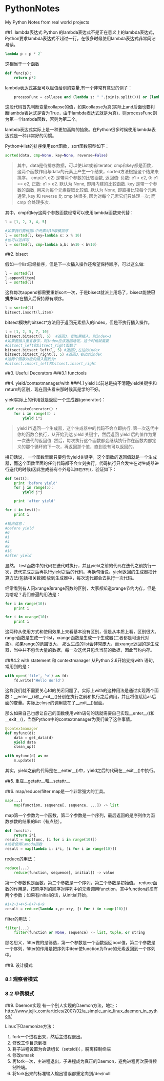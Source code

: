# PythonNotes
My Python Notes from real world projects



##1. lambda表达式
Python 的lambda表达式不是正在意义上的lambda表达式，Python要求lambda表达式不超过一行。在很多时候使用lambda表达式非常简洁易读。
   
```Python
lambda p : p * 2`
```
 

这相当于一个函数    
```Python
def func(p):        
    return p*2
```

lambda表达式甚至可以赋值给别的变量,有一个非常有意思的例子：
```Python
    processFunc = collapse and (lambda s: " ".join(s.split())) or (lambda s: s)
```
这段代码首先判断变量collapse的值，如果collapse为真(实际上and后面也要判断lambda表达式是否为True，由于lambda表达式就是为真)，则processFunc则为第一个lambda函数，否则为第二个。

lambda表达式实际上是一种更加高阶的抽象。在Python很多时候使用lambda表达式是一种非常好的习惯。

Python中list的排序使用sort函数，sort函数原型如下：
```Python
sorted(data, cmp=None, key=None, reverse=False)
```
> 其中，data是待排序数据，可以使List或者iterator, cmp和key都是函数，这两个函数作用与data的元素上产生一个结果，sorted方法根据这个结果来排序。
cmp(e1, e2) 是带两个参数的比较函数, 返回值: 负数: e1 < e2, 0: e1 == e2, 正数: e1 > e2. 默认为 None, 即用内建的比较函数.
key 是带一个参数的函数, 用来为每个元素提取比较值. 默认为 None, 即直接比较每个元素.
通常, key 和 reverse 比 cmp 快很多, 因为对每个元素它们只处理一次; 而 cmp 会处理多次. 

其中，cmp和key这两个参数函数经常可以使用lambda函数来代替：
```Python
l = [1, 2, 3, 4, 5]

#如果我们要根据l中元素对10取模排序
l = sorted(l, key=lambda x: x % 10)
#也可以这样写
l = sorted(l, cmp=lambda a,b: a%10 < b%10)
```

##2. bisect

假如一个list已经排序，但是下一次插入操作还希望保持顺序，可以这么做:

```Python
l = sorted(l)  
l.append(item)
l = sorted(l)
```
这样每次append都需要重新sort一次，于是bisect就派上用场了，bisect能使**已排序**list在插入后保持原有顺序。
```Python
l = sorted(l)  
bitsect.insort(l,item)
```

bitsect模块的bitsect*方法用于返回元素插入的index，但是不执行插入操作。
```Python
l = [1, 2, 5, 7, 10]  
bitsect.bitsect(l, 6)  #返回3，即如果插入，则index=3
#如果要插入重复数字，则index应该返回啥呢，这个时候就需要
#bitsect_left和bitsect_right函数了
bitsect.bitsect_left(l, 5) #返回2,左边的index
bitsect.bitsect_right(l, 5) #返回3,右边的index
#这两个函数对应的插入函数为:
#bitsect.insort_left和bitsect.insort_right
```

##3. Useful Decorators
###3.1 functools

##4. yield/contextmanager/with 
###4.1 yield
以前总是搞不清楚yield关键字和return的区别，现在回头看来那时候真是学的不好。

yield实际上的作用就是返回一个生成器(generator)：
```Python
 def createGenerator() :
    for i in range(3) :
        yield i*i
```

> yield i*i返回一个生成器，这个生成器中的代码不会立即执行. 第一次迭代中你的函数会执行，从开始到达 yield 关键字，然后返回
> yield 后的值作为第一次迭代的返回值.
> 然后，每次执行这个函数都会继续执行你在函数内部定义的那个循环的下一次，再返回那个值，直到没有可以返回的。

换句话说， 一个函数里面只要包含yield关键字，这个函数的返回值就是一个生成器，而这个函数里面的任何代码都不会立刻执行，代码执行只会发生在对生成器进行迭代的时候(因此生成器有个外号叫`惰性序列`)，验证如下：
```Python
def test():
    print 'before yield'
    for j in range(5):
        yield j*j

    print 'after yield'

for i in test():
    print i
    
#输出信息：
#before yield
#0
#1
#4
#9
#16
#after yield
```
显然， test函数中的代码在迭代时执行，并且yield之前的代码在迭代之前执行一次，迭代完成之后再执行yield之后的代码。再换句话说，yield返回的生成器把计算方法(包括相关数据)放到生成器中，每次迭代都会去执行一次代码。

经常看到有人问xrange和range函数的区别，大家都知道xrange节约内存，但是为啥呢？我们普遍的用法是：
```Python
for i in range(10):
    print i

for i in xrange(10):
    print i
```
这两种从使用方式和使用效果上来看基本没有区别，但是从本质上看，区别很大。range函数是生成一个list，xrange函数是生成一个生成器(二者都是可迭代对象)，如果range的范围很大， 那么生成的list会非常庞大，而xrange返回的是生成器，当中并不包含大量的数据，每一次迭代只包含当前的数据，因此节约内存。

###4.2 with statement 和 contextmanager
从Python 2.6开始支持with 语句，常用到的是：
```Python
with open('file', 'w') as fd:
    fd.write('Hello World')
```
这样我们就不需要关心fd的关闭问题了。实际上with的这种用法是通过实现两个函数：\_\_enter\_\_()和\_\_exit\_\_()分别在执行之前和执行之后调用，并且将值赋给as后面的变量。实际上close的调用放在了\_\_exit\_\_()里面。

那么如果自己也想让自己的函数使用with语句的话就需要自己实现\_\_enter\_\_()和\_\_exit\_\_()，当然Python中的contextmanager为我们做了这件事情。
```Python
@contextmanager
def myfunc(d):
    data = get_data(d)
    yield data
    clean_up()
    
with myfunc(d) as m:
    m.update()
```
其实，yield之前的代码是在\_\_enter\_\_()中，yield之后的代码在\_\_exit\_\_()中执行。


##5. 重载\_\_getattr\_\_和\_\_setattr\_\_

##6. map/reduce/filter
map是一个非常强大的工具。

```Python
map(...)
    map(function, sequence[, sequence, ...]) -> list
```
map第一个参数为一个函数，第二个参数是一个序列，最后返回的是序列作为函数参数的结果的list（有点绕）。
```Python
def func(i):
    return i*i
result = map(func, [i for i in range(10)])
#或者使用lambda函数
result = map(lambda i: i*i, [i for i in range(10)])
```

reduce的用法：
```Python
reduce(...)
    reduce(function, sequence[, initial]) -> value
```
第一个参数也是函数，第二个参数是一个序列，第三个参数是初始值。
reduce函数的作用是，按照序列的顺序对序列中的元素调用function，其中function必须有两个参数；如果有initial的话，从initial开始。
```Python
#1+2+3+4+5+6+7+8+9
result = reduce(lambda x,y: x+y, [i for i in range(10)])
```

filter的用法：
```Python
filter(...)
    filter(function or None, sequence) -> list, tuple, or string
```
顾名思义，filter做的是筛选，第一个参数是一个函数返回bool值，第二个参数是一个序列，filter的作用是把序列中item使function为True的元素返回到一个序列中。

##8. 设计模式
### 8.1 观察者模式
### 8.2 单例模式

##9. Daemon实现
有一个别人实现的Daemon方法，地址：http://www.jejik.com/articles/2007/02/a_simple_unix_linux_daemon_in_python/
 
Linux下Daemonize方法：

 1. fork一个进程出来，然后主进程退出。
 2. 修改工作目录到根
 3. 将子进程设置为会话组长（setsid()），脱离控制终端
 4. 修改umask
 5. 再fork一次，主进程退出，子进程成为真正的Daemon，避免进程再次获得控制终端。
 6. 将fork出来的标准输入输出错误都重定向到/dev/null


 

